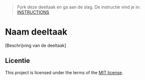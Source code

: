 > _Fork_ deze deeltaak en ga aan de slag.
> De instructie vind je in: [INSTRUCTIONS](https://github.com/fdnd-task/url-naar-online-instructions)

# Naam deeltaak

[Beschrijving van de deeltaak]

## Licentie

This project is licensed under the terms of the [MIT license](./LICENSE).
